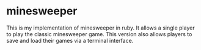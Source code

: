 minesweeper
===========
This is my implementation of minesweeper in ruby.
It allows a single player to play the classic minesweeper game. This version also allows players to save and load their games
via a terminal interface.
